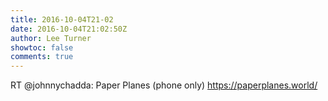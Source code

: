 ```yaml
---
title: 2016-10-04T21-02
date: 2016-10-04T21:02:50Z
author: Lee Turner
showtoc: false
comments: true
---
```


RT @johnnychadda: Paper Planes (phone only) https://paperplanes.world/


